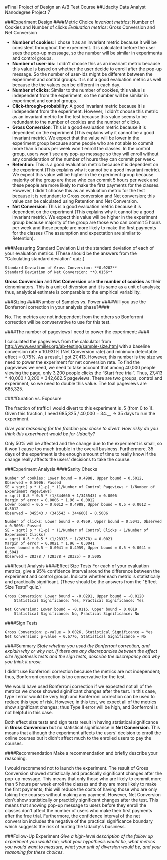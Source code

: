 #Final Project of Design an A/B Test Course
##Udacity Data Analyst Nanodegree Project 7

###Experiment Design
####Metric Choice
*Invariant metrics*: Number of Cookies and Number of clicks
*Evaluation metrics*: Gross Conversion and Net Conversion

- **Number of cookies**: I chose it as an invariant metric because it will be consistent throughout the experiment. It is calculated before the user sees the pop-up messsage, so the number will be similar in experimenta and control groups.
- **Number of user-ids**: I didn't choose this as an invariant metric because this value is based on whether the user decide to enroll after the pop-up message. So the number of user-ids might be different between the experiment and control groups. It is not a good evaluation metric as well because the the values can be different in each day. 
- **Number of clicks**: Similar to the number of cookies, this value is independent from the experiment, so the number will be similar in experiment and control groups.
- **Click-through-probability**: A good invariant metric because it is independent from the experiment. However, I didn't choose this metric as an invariant metric for the test because this value seems to be redundant to the number of cookies and the number of clicks.
- **Gross Conversion**: This is a good evaluation metric because it is dependent on the experiment (This explains why it cannot be a good invariant metric). We expect that the value will be lower in the experiment group because some people who are not able to commit more than 5 hours per week won't enroll the classes. In the control group, users won't see any pop-up message so they will enroll without any consideration of the number of hours they can commit per week.
- **Retention**: This is a good evaluation metric because it is dependent on the experiment (This explains why it cannot be a good invariant metric). We expect this value will be higher in the experiment group because majority of the group are those who can commit 5 hours per week and these people are more likely to make the first payments for the classes. However, I didn't choose this as an evaluation metric for the test because it is redundant to Gross conversion and Net conversion; this value can be calculated using Retention and Net Conversion.
- **Net Conversion**: This is a good evaluation metric because it is dependent on the experiment (This explains why it cannot be a good invariant metric). We expect this value will be higher in the experiment group because majority of the group are those who can commit 5 hours per week and these people are more likely to make the first payments for the classes (The assumption and expectation are similar to Retention).


###Measuring Standard Deviation
List the standard deviation of each of your evaluation metrics. (These should be the answers from the "Calculating standard deviation" quiz.)

```
Standard Deviation of Gross Conversion: **0.0202**
Standard Deviation of Net Conversion: **0.0156**
```

**Gross Conversion** and **Net Conversion** use **the number of cookies** as their denominators. This is a unit of diversion and it is same as a unit of analysis; thus, analytical estimate is comparable to the empirical variability.

###Sizing
####Number of Samples vs. Power
####Will you use the Bonferroni correction in your analysis phase?####

No. The metrics are not independent from the others so Bonferroni correction will be convservative to use for this test.

####The number of pageviews I need to power the experiment: ####

I calculated the pageviews from the calculator from http://www.evanmiller.org/ab-testing/sample-size.html with a baseline conversion rate = 10.931% (Net Conversion rate) and minimum detectable effect = 0.75%. As a result, I got 27,413. However, this number is the size we need to power the experiment for net conversion rate. To find the pageviews we need, we need to take account that among 40,000 people viewing the page, only 3,200 people clicks the “Start free trial”. Thus, 27,413 * 40,000 / 3,200 = 342,662.5 pageviews. There are two groups, control and experiment, so we need to double this value. The toal pageviews are 685,325.

####Duration vs. Exposure

The fraction of traffic I would divert to this experiment is .5 (from 0 to 1). Given this fraction, I need 685,325 / 40,000 = 34.__ -> 35 days to run the experiment.

*Give your reasoning for the fraction you chose to divert. How risky do you think this experiment would be for Udacity?*

Only 50% will be affected and the change due to the experiment is small, so it won't cause too much trouble in the overall business. Furthermore, 35 days of the experiment is the enough amount of time to really know if the change really affects the users' decisions to take the course.

###Experiment Analysis
####Sanity Checks

```
Number of cookies: Lower bound = 0.4988, Upper bound = 0.5012, Observed = 0.5006: Passed
SE = sqrt( p * (1-p) * (1/Number of Control Pageviews + 1/Number of Experiment Pageviews)
= sqrt( 0.5 * 0.5 * (1/344660 + 1/345543) = 0.0006
Margin of error = 0.0006 * 1.96 = 0.0012
Lower bound = 0.5 – 0.0012 = 0.4988, Upper bound = 0.5 + 0.0012 = 0.5012
Observed = 345543 / (345543 + 344660) = 0.5006

Number of clicks: Lower bound = 0.4959, Upper bound = 0.5041, Observed = 0.5005: Passed
SE = sqrt( p * (1-p) * (1/Number of Control Clicks + 1/Number of Experiment Clicks)
= sqrt( 0.5 * 0.5 * (1/28325 + 1/28378) = 0.0021
Margin of error = 0.0021 * 1.96 = 0.0041
Lower bound = 0.5 – 0.0041 = 0.4959, Upper bound = 0.5 + 0.0041 = 0.5041
Observed = 28378 / (28378 + 28325) = 0.5005
```

###Result Analysis
####Effect Size Tests
For each of your evaluation metrics, give a 95% confidence interval around the difference between the experiment and control groups. Indicate whether each metric is statistically and practically significant. (These should be the answers from the "Effect Size Tests" quiz.)

```
Gross Conversion: Lower bound = -0.0291, Upper bound = -0.0120
	Statistical Significance: Yes, Practical Significance: Yes

Net Conversion: Lower bound = -0.0116, Upper bound = 0.0019
	Statistical Significance: No, Practical Significance: No
```

####Sign Tests

```
Gross Conversion: p-value = 0.0026, Statistical Significance = Yes
Net Conversion: p-value = 0.6776, Statistical Significance = No
```

####Summary
*State whether you used the Bonferroni correction, and explain why or why not. If there are any discrepancies between the effect size hypothesis tests and the sign tests, describe the discrepancy and why you think it arose.*

I didn’t use Bonferroni correction because the metrics are not independent; thus, Bonferroni correction is too conservative for the test.

We would have used Bonferroni correction if we expected not all of the metrics we chose showed siginificant changes after the test. In this case, type I error would be very high and Bonferroni correction can be used to reduce this type of risk. However, in this test, we expect all of the metrics show significant changes; thus Type II error will be high, and Bonferroni is not helpful in this case.

Both effect size tests and sign tests result in having statistical significance in **Gross Conversion** but no statistical significance in **Net Conversion**. This means that although the experiment affects the users' decision to enroll the online courses but it didn't affect much to the enrolled users to pay the courses.

####Recommendation
Make a recommendation and briefly describe your reasoning.

I would recommend not to launch the experiment. The result of Gross Conversion showed statistically and practically significant changes after the pop-up message. This means that only those who are likely to commit more than 5 hours per week enroll the classes and they are more likely to make the first payments; this will reduce the costs of having those who are only taking free courses without making any payment. However, Net Conversion don't show statistically or practiclly significant changes after the test. This means that showing pop-up message to users before they enroll the classes don't affect the number of users who make their first payments after the free trial. Furthermore, the confidence interval of the net conversion includes the negative of the practical significance boundary which suggests the risk of hurting the Udacity's businiess.

###Follow-Up Experiment
*Give a high-level description of the follow up experiment you would run, what your hypothesis would be, what metrics you would want to measure, what your unit of diversion would be, and your reasoning for these choices.*


